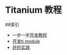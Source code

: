 Titanium 教程
=============

##索引
- 一步一步[开发教程](https://github.com/mdsb100/titanium-good-practices/blob/master/tutorial/EP1-%E5%BF%AB%E9%80%9FHelloWord.md)
- [开发ti module](https://github.com/mdsb100/titanium-good-practices/tree/master/ShareSDKModuleDemo)
- [好的实践](https://github.com/mdsb100/titanium-good-practices/blob/master/titanium-good-practices.md)
